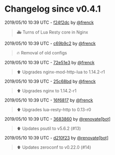 # Changelog since v0.4.1

2019/05/10 10:39 UTC - [f24f2dc](https://github.com/hassio-addons/addon-glances/commit/f24f2dc062c2e56faf1593341363d0a94388c9c1) by [@frenck](https://github.com/frenck)
> :ambulance: Turns of Lua Resty core in Nginx 

2019/05/10 10:39 UTC - [c69b9c2](https://github.com/hassio-addons/addon-glances/commit/c69b9c20065a90c1439b0644aca8638252fe8790) by [@frenck](https://github.com/frenck)
> :fire: Removal of old configs 

2019/05/10 10:39 UTC - [72e51e3](https://github.com/hassio-addons/addon-glances/commit/72e51e3cb99323b49a5250f3d32a363883db998b) by [@frenck](https://github.com/frenck)
> :arrow_up: Upgrades nginx-mod-http-lua to 1.14.2-r1 

2019/05/10 10:39 UTC - [25c68bd](https://github.com/hassio-addons/addon-glances/commit/25c68bdd663859504b2dd405abe8a84ae2c18f1e) by [@frenck](https://github.com/frenck)
> :arrow_up: Upgrades nginx to 1.14.2-r1 

2019/05/10 10:39 UTC - [16f6817](https://github.com/hassio-addons/addon-glances/commit/16f6817079ca82a82198754b8791891649b294ad) by [@frenck](https://github.com/frenck)
> :arrow_up: Upgrades lua-resty-http to 0.13-r0 

2019/05/10 10:39 UTC - [3683860](https://github.com/hassio-addons/addon-glances/commit/3683860853bf455eec2cb0c197e83f2fa8cd5de0) by [@renovate[bot]](https://github.com/apps/renovate)
> :arrow_up: Updates psutil to v5.6.2 (#13) 

2019/05/10 10:39 UTC - [d210f23](https://github.com/hassio-addons/addon-glances/commit/d210f23dd0170d6e92c12d3e81faf0e5f110d584) by [@renovate[bot]](https://github.com/apps/renovate)
> :arrow_up: Updates zeroconf to v0.22.0 (#14) 

